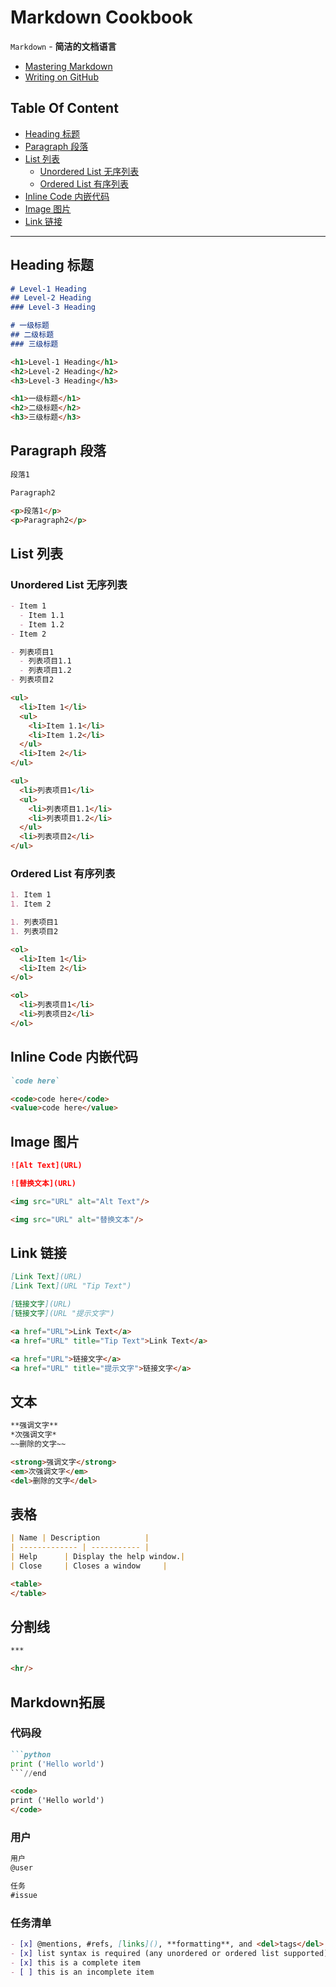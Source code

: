 # Markdown Cookbook

`Markdown` - **简洁的文档语言**

- [Mastering Markdown](https://guides.github.com/features/mastering-markdown/)
- [Writing on GitHub](https://help.github.com/categories/writing-on-github/)

## Table Of Content

- [Heading 标题]("#Heading-标题")
- [Paragraph 段落]("#Paragraph-段落")
- [List 列表]("#List-列表")
  - [Unordered List 无序列表]("#Unordered-List-无序列表")
  - [Ordered List 有序列表]("#Ordered-List-有序列表")
- [Inline Code 内嵌代码]("#Inline-Code-内嵌代码")
- [Image 图片]("#Image-图片")
- [Link 链接]("#Link-链接")

***

## Heading 标题

```markdown
# Level-1 Heading
## Level-2 Heading
### Level-3 Heading

# 一级标题
## 二级标题
### 三级标题
```

```html
<h1>Level-1 Heading</h1>
<h2>Level-2 Heading</h2>
<h3>Level-3 Heading</h3>

<h1>一级标题</h1>
<h2>二级标题</h2>
<h3>三级标题</h3>
```

## Paragraph 段落

```markdown
段落1

Paragraph2
```

```html
<p>段落1</p>
<p>Paragraph2</p>
```

## List 列表

### Unordered List 无序列表

```markdown
- Item 1
  - Item 1.1
  - Item 1.2
- Item 2

- 列表项目1
  - 列表项目1.1
  - 列表项目1.2
- 列表项目2
```

```html
<ul>
  <li>Item 1</li>
  <ul>
    <li>Item 1.1</li>
    <li>Item 1.2</li>
  </ul>
  <li>Item 2</li>
</ul>

<ul>
  <li>列表项目1</li>
  <ul>
    <li>列表项目1.1</li>
    <li>列表项目1.2</li>
  </ul>
  <li>列表项目2</li>
</ul>
```

### Ordered List 有序列表

```markdown
1. Item 1
1. Item 2

1. 列表项目1
1. 列表项目2
```

```html
<ol>
  <li>Item 1</li>
  <li>Item 2</li>
</ol>

<ol>
  <li>列表项目1</li>
  <li>列表项目2</li>
</ol>
```

## Inline Code 内嵌代码

```markdown
`code here`
```

```html
<code>code here</code>
<value>code here</value>
```

## Image 图片

```markdown
![Alt Text](URL)

![替换文本](URL)
```

```html
<img src="URL" alt="Alt Text"/>

<img src="URL" alt="替换文本"/>
```

## Link 链接

```markdown
[Link Text](URL)
[Link Text](URL "Tip Text")

[链接文字](URL)
[链接文字](URL "提示文字")
```

```html
<a href="URL">Link Text</a>
<a href="URL" title="Tip Text">Link Text</a>

<a href="URL">链接文字</a>
<a href="URL" title="提示文字">链接文字</a>
```

## 文本

```markdown
**强调文字**
*次强调文字*
~~删除的文字~~
```

```html
<strong>强调文字</strong>
<em>次强调文字</em>
<del>删除的文字</del>
```

## 表格

```markdown
| Name | Description          |
| ------------- | ----------- |
| Help      | Display the help window.|
| Close     | Closes a window     |
```

```html
<table>
</table>
```

## 分割线
```markdown
***
```

```html
<hr/>
```

## Markdown拓展

### 代码段

```markdown
```python
print ('Hello world')
```//end
```

```html
<code>
print ('Hello world')
</code>
```

### 用户

```markdown
用户
@user

任务
#issue
```

### 任务清单

```markdown
- [x] @mentions, #refs, [links](), **formatting**, and <del>tags</del> are supported
- [x] list syntax is required (any unordered or ordered list supported)
- [x] this is a complete item
- [ ] this is an incomplete item
```
